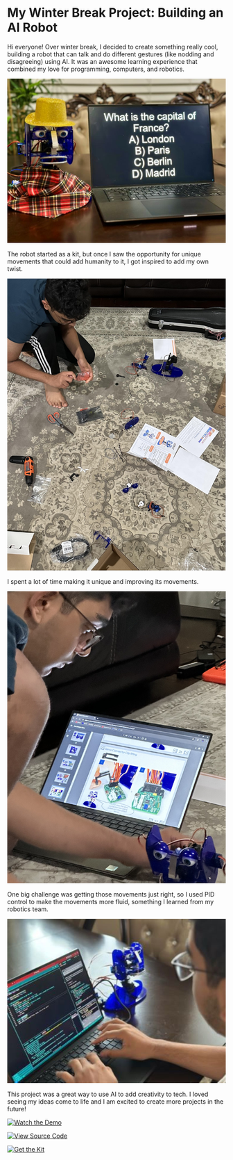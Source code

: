# My Winter Break Project: Building an AI Robot

Hi everyone! Over winter break, I decided to create something really cool, building a robot that can talk and do different gestures (like nodding and disagreeing) using AI. It was an awesome learning experience that combined my love for programming, computers, and robotics.

![alt text](/assets/images/SirBlinksALot_Trivia.jpg)

The robot started as a kit, but once I saw the opportunity for unique movements that could add humanity to it, I got inspired to add my own twist. 

![alt text](/assets/images/BuildingSirBlinksALot1.jpg)

I spent a lot of time making it unique and improving its movements. 

![alt text](/assets/images/Making2.jpeg)

One big challenge was getting those movements just right, so I used PID control to make the movements more fluid, something I learned from my robotics team.

![alt text](/assets/images/Programming.jpg)

This project was a great way to use AI to add creativity to tech. I loved seeing my ideas come to life and I am excited to create more projects in the future!

[![Watch the Demo](https://img.shields.io/badge/Watch-Demo-red?logo=youtube&style=for-the-badge)](https://www.youtube.com/watch?v=B9AMRwF5B-0)

[![View Source Code](https://img.shields.io/badge/View-Source_Code-blue?logo=github&style=for-the-badge)](https://github.com/upstboy/robot_character)

[![Get the Kit](https://img.shields.io/badge/Get-The_Kit-green?style=for-the-badge&logo=robotframework)](https://www.ohbot.co.uk/store/p57/Ohbot_2.2_Kit.html)